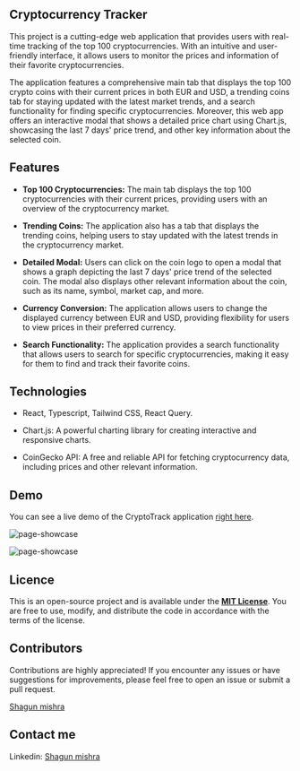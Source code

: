 ## Cryptocurrency Tracker

This project is a cutting-edge web application that provides users with real-time tracking of the top 100 cryptocurrencies. With an intuitive and user-friendly interface, it allows users to monitor the prices and information of their favorite cryptocurrencies.

The application features a comprehensive main tab that displays the top 100 crypto coins with their current prices in both EUR and USD, a trending coins tab for staying updated with the latest market trends, and a search functionality for finding specific cryptocurrencies. Moreover, this web app offers an interactive modal that shows a detailed price chart using Chart.js, showcasing the last 7 days' price trend, and other key information about the selected coin.

## Features

- **Top 100 Cryptocurrencies:** The main tab displays the top 100 cryptocurrencies with their current prices, providing users with an overview of the cryptocurrency market.

- **Trending Coins:** The application also has a tab that displays the trending coins, helping users to stay updated with the latest trends in the cryptocurrency market.

- **Detailed Modal:** Users can click on the coin logo to open a modal that shows a graph depicting the last 7 days' price trend of the selected coin. The modal also displays other relevant information about the coin, such as its name, symbol, market cap, and more.

- **Currency Conversion:** The application allows users to change the displayed currency between EUR and USD, providing flexibility for users to view prices in their preferred currency.

- **Search Functionality:** The application provides a search functionality that allows users to search for specific cryptocurrencies, making it easy for them to find and track their favorite coins.

## Technologies

- React, Typescript, Tailwind CSS, React Query.

- Chart.js: A powerful charting library for creating interactive and responsive charts.

- CoinGecko API: A free and reliable API for fetching cryptocurrency data, including prices and other relevant information.

## Demo

You can see a live demo of the CryptoTrack application [right here](https://shagunmishra28.github.io/crypto-trackerz).

![page-showcase](app-showcase/app-showcase-1.gif)

![page-showcase](app-showcase/app-showcase-2.gif)

## Licence

This is an open-source project and is available under the [**MIT License**](LICENSE). You are free to use, modify, and distribute the code in accordance with the terms of the license.

## Contributors

Contributions are highly appreciated! If you encounter any issues or have suggestions for improvements, please feel free to open an issue or submit a pull request.

[Shagun mishra](https://github.com/shagunmishra28)

## Contact me

Linkedin: [Shagun mishra](linkedin.com/in/shagunmishra)

